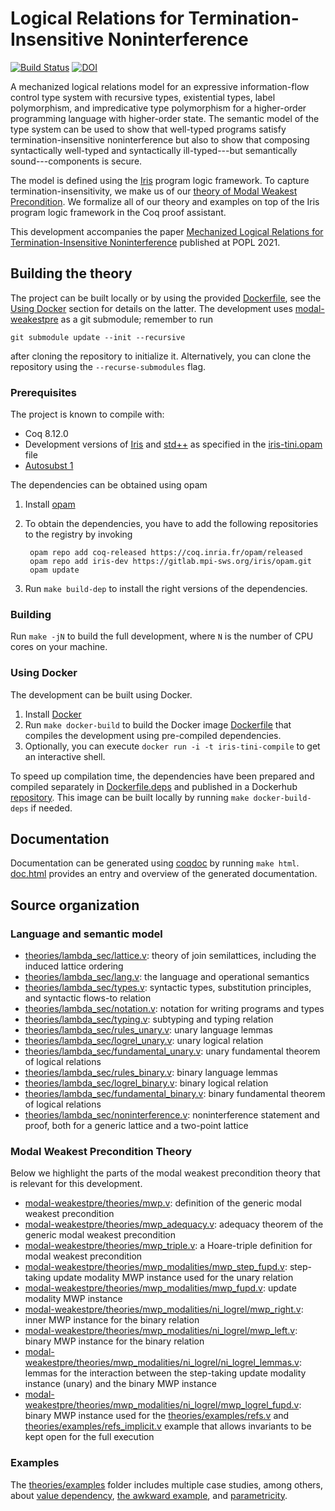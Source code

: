 # Logical Relations for Termination-Insensitive Noninterference
[![Build Status](https://travis-ci.com/logsem/iris-tini.svg?branch=master)](https://travis-ci.com/logsem/iris-tini)
[![DOI](https://zenodo.org/badge/DOI/10.5281/zenodo.4068072.svg)](https://doi.org/10.5281/zenodo.4068072)

A mechanized logical relations model for an expressive information-flow control
type system with recursive types, existential types, label polymorphism, and
impredicative type polymorphism for a higher-order programming language with
higher-order state. The semantic model of the type system can be used to show
that well-typed programs satisfy termination-insensitive noninterference but
also to show that composing syntactically well-typed and syntactically
ill-typed---but semantically sound---components is secure.

The model is defined using the [Iris](https://iris-project.org) program logic
framework. To capture termination-insensitivity, we make us of our [theory of
Modal Weakest Precondition](https://github.com/logsem/modal-weakestpre/). We
formalize all of our theory and examples on top of the Iris program logic
framework in the Coq proof assistant.

This development accompanies the paper [Mechanized Logical Relations for
Termination-Insensitive
Noninterference](https://cs.au.dk/~gregersen/papers/2021-tiniris.pdf) published
at POPL 2021.

## Building the theory

The project can be built locally or by using the provided
[Dockerfile](Dockerfile), see the [Using Docker](/#using-docker)
section for details on the latter. The development uses
[modal-weakestpre](https://github.com/logsem/modal-weakestpre/) as a git
submodule; remember to run

    git submodule update --init --recursive
    
after cloning the repository to initialize it. Alternatively, you can clone the
repository using the `--recurse-submodules` flag.

### Prerequisites 

The project is known to compile with:

- Coq 8.12.0
- Development versions of [Iris](https://gitlab.mpi-sws.org/iris/iris/) and
  [std++](https://gitlab.mpi-sws.org/iris/stdpp) as specified in the
  [iris-tini.opam](iris-tini.opam) file
- [Autosubst 1](https://github.com/uds-psl/autosubst)

The dependencies can be obtained using opam

1. Install [opam](https://opam.ocaml.org/doc/Install.html) 
2. To obtain the dependencies, you have to add the following repositories to the
   registry by invoking

        opam repo add coq-released https://coq.inria.fr/opam/released
        opam repo add iris-dev https://gitlab.mpi-sws.org/iris/opam.git
        opam update

3. Run `make build-dep` to install the right versions of the dependencies.

### Building

Run `make -jN` to build the full development, where `N` is the number of CPU
cores on your machine.

### Using Docker

The development can be built using Docker.

1. Install [Docker](https://docs.docker.com/get-docker/)
2. Run `make docker-build` to build the Docker image [Dockerfile](Dockerfile) that
   compiles the development using pre-compiled dependencies.
3. Optionally, you can execute `docker run -i -t iris-tini-compile` to get an
   interactive shell. 

To speed up compilation time, the dependencies have been prepared and compiled
separately in [Dockerfile.deps](Dockerfile.deps) and published in a Dockerhub
[repository](https://hub.docker.com/repository/docker/simongregersen/iris-tini). This
image can be built locally by running `make docker-build-deps` if needed.

## Documentation

Documentation can be generated using
[coqdoc](https://coq.inria.fr/refman/using/tools/coqdoc.html) by running `make
html`. [doc.html](doc.html) provides an entry and overview of the generated
documentation.

## Source organization

### Language and semantic model

- [theories/lambda_sec/lattice.v](theories/lambda_sec/lattice.v): theory of join
  semilattices, including the induced lattice ordering
- [theories/lambda_sec/lang.v](theories/lambda_sec/lang.v): the language and
  operational semantics
- [theories/lambda_sec/types.v](theories/lambda_sec/types.v): syntactic types,
  substitution principles, and syntactic flows-to relation
- [theories/lambda_sec/notation.v](theories/lambda_sec/notation.v): notation for
  writing programs and types
- [theories/lambda_sec/typing.v](theories/lambda_sec/typing.v): subtyping and
  typing relation
- [theories/lambda_sec/rules_unary.v](theories/lambda_sec/rules_unary.v): unary
  language lemmas
- [theories/lambda_sec/logrel_unary.v](theories/lambda_sec/logrel_unary.v):
  unary logical relation
- [theories/lambda_sec/fundamental_unary.v](theories/lambda_sec/logrel_unary.v):
  unary fundamental theorem of logical relations
- [theories/lambda_sec/rules_binary.v](theories/lambda_sec/rules_binary.v):
  binary language lemmas
- [theories/lambda_sec/logrel_binary.v](theories/lambda_sec/logrel_binary.v):
  binary logical relation
- [theories/lambda_sec/fundamental_binary.v](theories/lambda_sec/logrel_binary.v):
  binary fundamental theorem of logical relations
- [theories/lambda_sec/noninterference.v](theories/lambda_sec/noninterference.v):
  noninterference statement and proof, both for a generic lattice and a
  two-point lattice
  
### Modal Weakest Precondition Theory

Below we highlight the parts of the modal weakest precondition theory that is
relevant for this development.

- [modal-weakestpre/theories/mwp.v](https://github.com/logsem/modal-weakestpre/tree/main/theories/mwp.v):
  definition of the generic modal weakest precondition
- [modal-weakestpre/theories/mwp_adequacy.v](https://github.com/logsem/modal-weakestpre/tree/main/theories/mwp_adequacy.v):
  adequacy theorem of the generic modal weakest precondition
- [modal-weakestpre/theories/mwp_triple.v](https://github.com/logsem/modal-weakestpre/tree/main/theories/mwp_triple.v):
  a Hoare-triple definition for modal weakest precondition
- [modal-weakestpre/theories/mwp_modalities/mwp_step_fupd.v](https://github.com/logsem/modal-weakestpre/tree/main/theories/mwp_modalities/mwp_step_fupd.v):
  step-taking update modality MWP instance used for the unary relation
- [modal-weakestpre/theories/mwp_modalities/mwp_fupd.v](https://github.com/logsem/modal-weakestpre/tree/main/theories/mwp_modalities/mwp_fupd.v):
  update modality MWP instance
- [modal-weakestpre/theories/mwp_modalities/ni_logrel/mwp_right.v](https://github.com/logsem/modal-weakestpre/tree/main/theories/mwp_modalities/ni_logrel/mwp_right.v):
  inner MWP instance for the binary relation
- [modal-weakestpre/theories/mwp_modalities/ni_logrel/mwp_left.v](https://github.com/logsem/modal-weakestpre/tree/main/theories/mwp_modalities/ni_logrel/mwp_left.v):
  binary MWP instance for the binary relation
- [modal-weakestpre/theories/mwp_modalities/ni_logrel/ni_logrel_lemmas.v](https://github.com/logsem/modal-weakestpre/tree/main/theories/mwp_modalities/ni_logrel/ni_logrel_lemmas.v):
  lemmas for the interaction between the step-taking update modality instance
  (unary) and the binary MWP instance
- [modal-weakestpre/theories/mwp_modalities/ni_logrel/mwp_logrel_fupd.v](https://github.com/logsem/modal-weakestpre/tree/main/theories/mwp_modalities/ni_logrel/mwp_logrel_fupd.v):
  binary MWP instance used for the
  [theories/examples/refs.v](theories/examples/refs.v) and
  [theories/examples/refs_implicit.v](theories/examples/refs_implicit.v) example
  that allows invariants to be kept open for the full execution
  
### Examples 
The [theories/examples](theories/examples) folder includes multiple case
studies, among others, about [value
dependency](theories/examples/value_dependent.v), [the awkward
example](theories/examples/awkward.v), and
[parametricity](theories/examples/parametricity.v).
